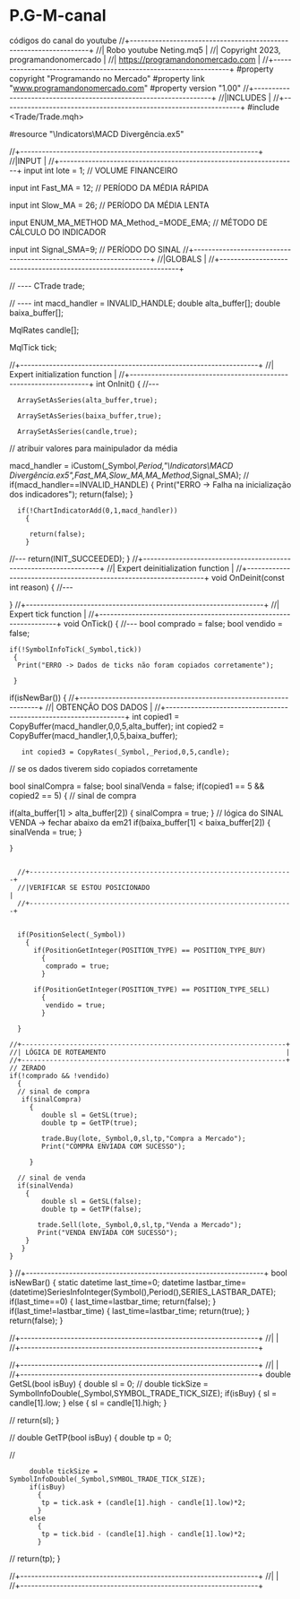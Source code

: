 # P.G-M-canal
códigos do canal do youtube
//+------------------------------------------------------------------+
//|                                          Robo youtube Neting.mq5 |
//|                             Copyright 2023, programandonomercado |
//|                                 https://programandonomercado.com |
//+------------------------------------------------------------------+
#property copyright "Programando no Mercado"
#property link      "www.programandonomercado.com"
#property version   "1.00"
//+------------------------------------------------------------------+
//|INCLUDES                                                          |
//+------------------------------------------------------------------+
#include <Trade/Trade.mqh>


#resource "\\Indicators\\MACD Divergência.ex5"

//+------------------------------------------------------------------+
//|INPUT                                                             |
//+------------------------------------------------------------------+
input int lote = 1;  // VOLUME FINANCEIRO


input int Fast_MA = 12;                         // PERÍODO DA MÉDIA RÁPIDA

input int Slow_MA = 26;                         // PERÍODO DA MÉDIA LENTA

input ENUM_MA_METHOD MA_Method_=MODE_EMA;       // MÉTODO DE CÁLCULO DO INDICADOR

input int Signal_SMA=9;                         // PERÍODO DO SINAL
//+------------------------------------------------------------------+
//|GLOBALS                                                           |
//+------------------------------------------------------------------+


// ----
CTrade trade;

// ----
int macd_handler = INVALID_HANDLE;
double alta_buffer[];
double baixa_buffer[];

MqlRates candle[];

MqlTick tick;

//+------------------------------------------------------------------+
//| Expert initialization function                                   |
//+------------------------------------------------------------------+
int OnInit()
  {
//---


      ArraySetAsSeries(alta_buffer,true);
      
      ArraySetAsSeries(baixa_buffer,true);
      
      ArraySetAsSeries(candle,true);

// atribuir valores para mainipulador da média

   macd_handler = iCustom(_Symbol,_Period,"\\Indicators\\MACD Divergência.ex5",Fast_MA,Slow_MA,MA_Method_,Signal_SMA);
      //
      if(macd_handler==INVALID_HANDLE)
        {
         Print("ERRO -> Falha na inicialização dos indicadores");
         return(false);
        }


      if(!ChartIndicatorAdd(0,1,macd_handler))
        {

         return(false);
        }
   
//---
   return(INIT_SUCCEEDED);
  }
//+------------------------------------------------------------------+
//| Expert deinitialization function                                 |
//+------------------------------------------------------------------+
void OnDeinit(const int reason)
  {
//---
   
  }
//+------------------------------------------------------------------+
//| Expert tick function                                             |
//+------------------------------------------------------------------+
void OnTick()
  {
//---
      bool comprado = false;
      bool vendido = false;
      
    
    
    if(!SymbolInfoTick(_Symbol,tick))
     {
      Print("ERRO -> Dados de ticks não foram copiados corretamente");
     
     }
   
   if(isNewBar())
     {
      //+------------------------------------------------------------------+
      //| OBTENÇÃO DOS DADOS                                               |
      //+------------------------------------------------------------------+
       int copied1 = CopyBuffer(macd_handler,0,0,5,alta_buffer);
       int copied2 = CopyBuffer(macd_handler,1,0,5,baixa_buffer);
       
       int copied3 = CopyRates(_Symbol,_Period,0,5,candle);
    


 // se os dados tiverem sido copiados corretamente
 
 bool sinalCompra = false;
 bool sinalVenda = false;
  if(copied1 == 5 && copied2 == 5)
    {
     // sinal de compra

   if(alta_buffer[1] > alta_buffer[2])
     {
      sinalCompra = true;
     }
// lógica do SINAL VENDA -> fechar abaixo da em21
   if(baixa_buffer[1] < baixa_buffer[2])
     {
      sinalVenda = true;
     }
     
    }
      
      
      //+------------------------------------------------------------------+
      //|VERIFICAR SE ESTOU POSICIONADO                                    |
      //+------------------------------------------------------------------+
     
      
      if(PositionSelect(_Symbol))
        {
          if(PositionGetInteger(POSITION_TYPE) == POSITION_TYPE_BUY)
            {
             comprado = true;
            }
        
          if(PositionGetInteger(POSITION_TYPE) == POSITION_TYPE_SELL)
            {
             vendido = true;
            }
        
      }
      
    //+------------------------------------------------------------------+
    //| LÓGICA DE ROTEAMENTO                                             |
    //+------------------------------------------------------------------+
    // ZERADO
    if(!comprado && !vendido)
      {
      // sinal de compra
       if(sinalCompra)
         {
            double sl = GetSL(true);
            double tp = GetTP(true);
      
            trade.Buy(lote,_Symbol,0,sl,tp,"Compra a Mercado");
            Print("COMPRA ENVIADA COM SUCESSO");
           
         }

      // sinal de venda
      if(sinalVenda)
        {
            double sl = GetSL(false);
            double tp = GetTP(false);
            
           trade.Sell(lote,_Symbol,0,sl,tp,"Venda a Mercado");
           Print("VENDA ENVIADA COM SUCESSO");
        }
       }   
    }  
    
  }
//+------------------------------------------------------------------+
bool isNewBar()
  {
   static datetime last_time=0;
   datetime lastbar_time=(datetime)SeriesInfoInteger(Symbol(),Period(),SERIES_LASTBAR_DATE);
   if(last_time==0)
     {
      last_time=lastbar_time;
      return(false);
     }
   if(last_time!=lastbar_time)
     {
      last_time=lastbar_time;
      return(true);
     }
   return(false);
  }
  
//+------------------------------------------------------------------+
//|                                                                  |
//+------------------------------------------------------------------+

  
  
//+------------------------------------------------------------------+
//|                                                                  |
//+------------------------------------------------------------------+
double GetSL(bool isBuy)
  {
   double sl = 0;
//
      double tickSize = SymbolInfoDouble(_Symbol,SYMBOL_TRADE_TICK_SIZE);
      if(isBuy)
        {
         sl = candle[1].low;
        }
      else
        {
         sl = candle[1].high;
        }
   
 
//
   return(sl);
  }

//
double GetTP(bool isBuy)
  {
   double tp = 0;
   
   //

         double tickSize = SymbolInfoDouble(_Symbol,SYMBOL_TRADE_TICK_SIZE);
         if(isBuy)
           {
            tp = tick.ask + (candle[1].high - candle[1].low)*2;
           }
         else
           {
            tp = tick.bid - (candle[1].high - candle[1].low)*2;
           }
//
   return(tp);
  }
  
  //+------------------------------------------------------------------+
  //|                                                                  |
  //+------------------------------------------------------------------+
  

